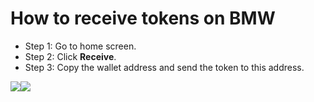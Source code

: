 # How to receive tokens on BMW

* Step 1: Go to home screen.
* Step 2: Click **Receive**.
* Step 3: Copy the wallet address and send the token to this address.

![](https://lh4.googleusercontent.com/4Janlf17PQ15Vt02oGmO4Lt-FK9nIILc6bqzfpmdHeJCuLVSDVKYtXZ9kszIyaGDjIQujnprikcJ6S2BKG7VZFQPA-_Szx3NmL3Lg390b2cv39J0kAOjU7U8xm4Tadxlraw_zGbO=s0)![](https://lh6.googleusercontent.com/MWmwcIQr5_YUMXRz91DLWUC9a97XuLgHgmFyWS-6uVuPX0FamlSJbEwcX8-7KCW31fPIlRV5aNjuKaJI6jihf2VDc8lX2rZQwfhGoIclhckOcy6q66p5IcF5TLn0Wbw1ycG1o9ss=s0)  


